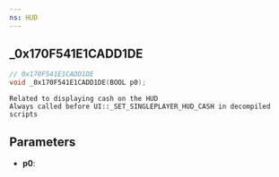 ```yaml
---
ns: HUD
---
```

## _0x170F541E1CADD1DE

```c
// 0x170F541E1CADD1DE
void _0x170F541E1CADD1DE(BOOL p0);
```

```
Related to displaying cash on the HUD  
Always called before UI::_SET_SINGLEPLAYER_HUD_CASH in decompiled scripts  
```

## Parameters
* **p0**: 

